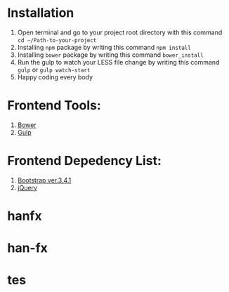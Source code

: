 
# Installation

 1. Open terminal and go to your project root directory with this command `cd ~/Path-to-your-project`
 2. Installing `npm` package by writing this command `npm install`
 3. Installing `bower` package by writing this command `bower_install`
 4. Run the gulp to watch your LESS file change by writing this command `gulp` or `gulp watch-start`
 5. Happy coding every body

 

# Frontend Tools:

1. [Bower](http://bower.io)
2. [Gulp](https://gulpjs.com/)


# Frontend Depedency List:

1. [Bootstrap ver.3.4.1](http://getbootstrap.com)
2. [jQuery](http://jquery.com)
# hanfx
# han-fx
# tes
